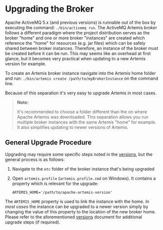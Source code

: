 # Upgrading the Broker

Apache ActiveMQ 5.x (and previous versions) is runnable out of the box by
executing the command: `./bin/activemq run`. The ActiveMQ Artemis broker
follows a different paradigm where the project distribution serves as the
broker "home" and one or more broker "instances" are created which reference
the "home" for resources (e.g. jar files) which can be safely shared between
broker instances. Therefore, an instance of the broker must be created before
it can be run. This may seems like an overhead at first glance, but it becomes
very practical when updating to a new Artemis version for example.

To create an Artemis broker instance navigate into the Artemis home folder and
run: `./bin/artemis create /path/to/myBrokerInstance` on the command line.

Because of this separation it's very easy to upgrade Artemis in most cases.

> **Note:**
>
> It's recommended to choose a folder different than the on where Apache
> Artemis was downloaded. This separation allows you run multiple broker
> instances with the same Artemis "home" for example. It also simplifies
> updating to newer versions of Artemis. 

## General Upgrade Procedure

Upgrading may require some specific steps noted in the [versions](versions.md),
but the general process is as follows:

1. Navigate to the `etc` folder of the broker instance that's being upgraded
1. Open `artemis.profile` (`artemis.profile.cmd` on Windows). It contains a
   property which is relevant for the upgrade:

   ```
   ARTEMIS_HOME='/path/to/apache-artemis-version'
   ```
 
The `ARTEMIS_HOME` property is used to link the instance with the home.  _In
most cases_ the instance can be upgraded to a newer version simply by changing
the value of this property to the location of the new broker home. Please refer
to the aforementioned [versions](versions.md) document for additional upgrade
steps (if required).
